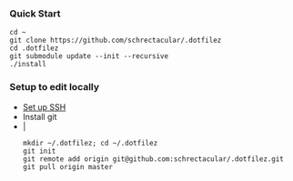 ### Quick Start

```shell
cd ~
git clone https://github.com/schrectacular/.dotfilez
cd .dotfilez
git submodule update --init --recursive
./install
```

### Setup to edit locally

- [Set up SSH](https://help.github.com/articles/connecting-to-github-with-ssh/)
- Install git
- |
    ```shell
    mkdir ~/.dotfilez; cd ~/.dotfilez
    git init
    git remote add origin git@github.com:schrectacular/.dotfilez.git
    git pull origin master
    ```
